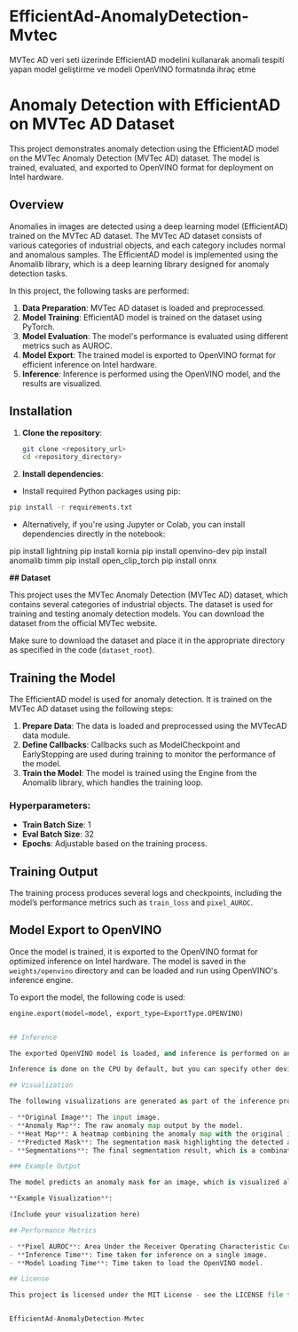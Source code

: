 # EfficientAd-AnomalyDetection-Mvtec
MVTec AD veri seti üzerinde EfficientAD modelini kullanarak anomali tespiti yapan model geliştirme ve modeli OpenVINO formatında ihraç etme


# Anomaly Detection with EfficientAD on MVTec AD Dataset

This project demonstrates anomaly detection using the EfficientAD model on the MVTec Anomaly Detection (MVTec AD) dataset. The model is trained, evaluated, and exported to OpenVINO format for deployment on Intel hardware.

## Overview

Anomalies in images are detected using a deep learning model (EfficientAD) trained on the MVTec AD dataset. The MVTec AD dataset consists of various categories of industrial objects, and each category includes normal and anomalous samples. The EfficientAD model is implemented using the Anomalib library, which is a deep learning library designed for anomaly detection tasks.

In this project, the following tasks are performed:
1. **Data Preparation**: MVTec AD dataset is loaded and preprocessed.
2. **Model Training**: EfficientAD model is trained on the dataset using PyTorch.
3. **Model Evaluation**: The model's performance is evaluated using different metrics such as AUROC.
4. **Model Export**: The trained model is exported to OpenVINO format for efficient inference on Intel hardware.
5. **Inference**: Inference is performed using the OpenVINO model, and the results are visualized.

## Installation

1. **Clone the repository**:

   ```bash
   git clone <repository_url>
   cd <repository_directory>
   
2. **Install dependencies**:

- Install required Python packages using pip:

```bash
pip install -r requirements.txt
```


-  Alternatively, if you're using Jupyter or Colab, you can install dependencies directly in the notebook:

pip install lightning
pip install kornia
pip install openvino-dev
pip install anomalib timm
pip install open_clip_torch
pip install onnx


**## Dataset**

This project uses the MVTec Anomaly Detection (MVTec AD) dataset, which contains several categories of industrial objects. The dataset is used for training and testing anomaly detection models. You can download the dataset from the official MVTec website.

Make sure to download the dataset and place it in the appropriate directory as specified in the code (`dataset_root`).

## Training the Model

The EfficientAD model is used for anomaly detection. It is trained on the MVTec AD dataset using the following steps:

1. **Prepare Data**: The data is loaded and preprocessed using the MVTecAD data module.
2. **Define Callbacks**: Callbacks such as ModelCheckpoint and EarlyStopping are used during training to monitor the performance of the model.
3. **Train the Model**: The model is trained using the Engine from the Anomalib library, which handles the training loop.

### Hyperparameters:
- **Train Batch Size**: 1
- **Eval Batch Size**: 32
- **Epochs**: Adjustable based on the training process.


## Training Output

The training process produces several logs and checkpoints, including the model’s performance metrics such as `train_loss` and `pixel_AUROC`.

## Model Export to OpenVINO

Once the model is trained, it is exported to the OpenVINO format for optimized inference on Intel hardware. The model is saved in the `weights/openvino` directory and can be loaded and run using OpenVINO's inference engine.

To export the model, the following code is used:

```python
engine.export(model=model, export_type=ExportType.OPENVINO)


## Inference

The exported OpenVINO model is loaded, and inference is performed on an image from the test set.

Inference is done on the CPU by default, but you can specify other devices like the GPU or MPS for faster performance.

## Visualization

The following visualizations are generated as part of the inference process:

- **Original Image**: The input image.
- **Anomaly Map**: The raw anomaly map output by the model.
- **Heat Map**: A heatmap combining the anomaly map with the original image.
- **Predicted Mask**: The segmentation mask highlighting the detected anomalies.
- **Segmentations**: The final segmentation result, which is a combination of the predicted mask and the original image.

### Example Output

The model predicts an anomaly mask for an image, which is visualized alongside the original image and anomaly map.

**Example Visualization**:

(Include your visualization here)

## Performance Metrics

- **Pixel AUROC**: Area Under the Receiver Operating Characteristic Curve, used to evaluate the model’s performance in detecting anomalies.
- **Inference Time**: Time taken for inference on a single image.
- **Model Loading Time**: Time taken to load the OpenVINO model.

## License

This project is licensed under the MIT License - see the LICENSE file for details.


EfficientAd-AnomalyDetection-Mvtec
